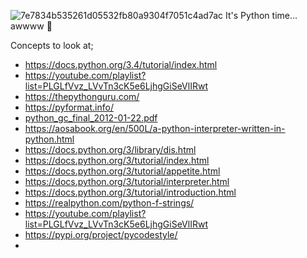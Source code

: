 ![7e7834b535261d05532fb80a9304f7051c4ad7ac](https://github.com/christabely/alx-higher_level_programming/assets/129256391/2bcbdc1a-7182-4fdd-be60-ff5516934126)
It's Python time... awwww 🤗

Concepts to look at;
- https://docs.python.org/3.4/tutorial/index.html
- https://youtube.com/playlist?list=PLGLfVvz_LVvTn3cK5e6LjhgGiSeVlIRwt
- https://thepythonguru.com/
- https://pyformat.info/
- [python_gc_final_2012-01-22.pdf](https://github.com/christabely/alx-higher_level_programming/files/12228963/python_gc_final_2012-01-22.pdf)
- https://aosabook.org/en/500L/a-python-interpreter-written-in-python.html
- https://docs.python.org/3/library/dis.html
- https://docs.python.org/3/tutorial/index.html
- https://docs.python.org/3/tutorial/appetite.html
- https://docs.python.org/3/tutorial/interpreter.html
- https://docs.python.org/3/tutorial/introduction.html
- https://realpython.com/python-f-strings/
- https://youtube.com/playlist?list=PLGLfVvz_LVvTn3cK5e6LjhgGiSeVlIRwt
- https://pypi.org/project/pycodestyle/
- 
